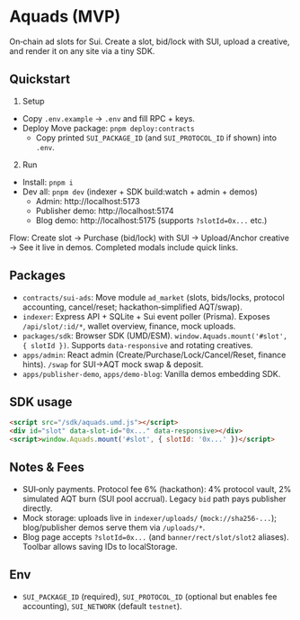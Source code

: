 # Aquads (MVP)

On‑chain ad slots for Sui. Create a slot, bid/lock with SUI, upload a creative, and render it on any site via a tiny SDK.

## Quickstart

1) Setup
- Copy `.env.example` → `.env` and fill RPC + keys.
- Deploy Move package: `pnpm deploy:contracts`
  - Copy printed `SUI_PACKAGE_ID` (and `SUI_PROTOCOL_ID` if shown) into `.env`.

2) Run
- Install: `pnpm i`
- Dev all: `pnpm dev` (indexer + SDK build:watch + admin + demos)
  - Admin: http://localhost:5173
  - Publisher demo: http://localhost:5174
  - Blog demo: http://localhost:5175 (supports `?slotId=0x...` etc.)

Flow: Create slot → Purchase (bid/lock) with SUI → Upload/Anchor creative → See it live in demos. Completed modals include quick links.

## Packages

- `contracts/sui-ads`: Move module `ad_market` (slots, bids/locks, protocol accounting, cancel/reset; hackathon‑simplified AQT/swap).
- `indexer`: Express API + SQLite + Sui event poller (Prisma). Exposes `/api/slot/:id/*`, wallet overview, finance, mock uploads.
- `packages/sdk`: Browser SDK (UMD/ESM). `window.Aquads.mount('#slot', { slotId })`. Supports `data-responsive` and rotating creatives.
- `apps/admin`: React admin (Create/Purchase/Lock/Cancel/Reset, finance hints). `/swap` for SUI→AQT mock swap & deposit.
- `apps/publisher-demo`, `apps/demo-blog`: Vanilla demos embedding SDK.

## SDK usage

```html
<script src="/sdk/aquads.umd.js"></script>
<div id="slot" data-slot-id="0x..." data-responsive></div>
<script>window.Aquads.mount('#slot', { slotId: '0x...' })</script>
```

## Notes & Fees

- SUI‑only payments. Protocol fee 6% (hackathon): 4% protocol vault, 2% simulated AQT burn (SUI pool accrual). Legacy `bid` path pays publisher directly.
- Mock storage: uploads live in `indexer/uploads/` (`mock://sha256-...`); blog/publisher demos serve them via `/uploads/*`.
- Blog page accepts `?slotId=0x...` (and `banner/rect/slot/slot2` aliases). Toolbar allows saving IDs to localStorage.

## Env

- `SUI_PACKAGE_ID` (required), `SUI_PROTOCOL_ID` (optional but enables fee accounting), `SUI_NETWORK` (default `testnet`).
